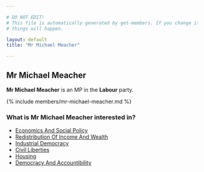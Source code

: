 ```yaml
---

# DO NOT EDIT!
# This file is automatically generated by get-members. If you change it, bad
# things will happen.

layout: default
title: "Mr Michael Meacher"

---
```


## Mr Michael Meacher

**Mr Michael Meacher** is an MP in the **Labour** party.

{% include members/mr-michael-meacher.md %}

### What is Mr Michael Meacher interested in?


* [Economics And Social Policy](/interests/economics-and-social-policy.html)
* [Redistribution Of Income And Wealth](/interests/redistribution-of-income-and-wealth.html)
* [Industrial Democracy](/interests/industrial-democracy.html)
* [Civil Liberties](/interests/civil-liberties.html)
* [Housing](/interests/housing.html)
* [Democracy And Accountibility](/interests/democracy-and-accountibility.html)
